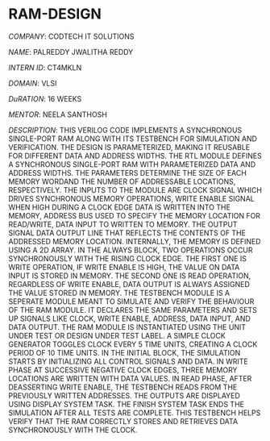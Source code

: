 # RAM-DESIGN

*COMPANY*: CODTECH IT SOLUTIONS

*NAME*: PALREDDY JWALITHA REDDY

*INTERN ID*: CT4MKLN

*DOMAIN*: VLSI

*DuRATION*: 16 WEEKS

*MENTOR*: NEELA SANTHOSH

*DESCRIPTION*: THIS VERILOG CODE IMPLEMENTS A SYNCHRONOUS SINGLE-PORT RAM ALONG WITH ITS TESTBENCH FOR SIMULATION AND VERIFICATION. THE DESIGN IS PARAMETERIZED, MAKING IT REUSABLE FOR DIFFERENT DATA AND ADDRESS WIDTHS. 
THE RTL MODULE DEFINES A SYNCHRONOUS SINGLE-PORT RAM WITH PARAMETERIZED DATA AND ADDRESS WIDTHS. THE PARAMETERS DETERMINE THE SIZE OF EACH MEMORY WORDAND THE NUMBER OF ADDRESSABLE LOCATIONS, RESPECTIVELY. THE INPUTS TO THE MODULE ARE CLOCK SIGNAL WHICH DRIVES SYNCHRONOUS MEMORY OPERATIONS, WRITE ENABLE SIGNAL WHEN HIGH DURING A CLOCK EDGE DATA IS WRITTEN INTO THE MEMORY, ADDRESS BUS USED TO SPECIFY THE MEMORY LOCATION FOR READ/WRITE, DATA INPUT TO WRITTEN TO MEMORY. THE OUTPUT SIGNAL DATA OUTPUT LINE THAT REFLECTS THE CONTENTS OF THE ADDRESSED MEMORY LOCATION. INTERNALLY, THE MEMORY IS DEFINED USING A 2D ARRAY. IN THE ALWAYS BLOCK, TWO OPERATIONS OCCUR SYNCHRONOUSLY WITH THE RISING CLOCK EDGE. THE FIRST ONE IS WRITE OPERATION, IF WRITE ENABLE IS HIGH, THE VALUE ON DATA INPUT IS STORED IN MEMORY. THE SECOND ONE IS READ OPERATION, REGARDLESS OF WRITE ENABLE, DATA OUTPUT IS ALWAYS ASSIGNED THE VALUE STORED IN MEMORY. 
THE TESTBENCH MODULE IS A SEPERATE MODULE MEANT TO SIMULATE AND VERIFY THE BEHAVIOUR OF THE RAM MODULE. IT DECLARES THE SAME PARAMETERS AND SETS UP SIGNALS LIKE CLOCK, WRITE ENABLE, ADDRESS, DATA INPUT, AND DATA OUTPUT. THE RAM MODULE IS INSTANTIATED USING THE UNIT UNDER TEST OR DESIGN UNDER TEST LABEL. A SIMPLE CLOCK GENERATOR TOGGLES CLOCK EVERY 5 TIME UNITS, CREATING A CLOCK PERIOD OF 10 TIME UNITS. IN THE INITIAL BLOCK, THE SIMULATION STARTS BY INITIALIZING ALL CONTROL SIGNALS AND DATA. IN WRITE PHASE AT SUCCESSIVE NEGATIVE CLOCK EDGES, THREE MEMORY LOCATIONS ARE WRITTEN WITH DATA VALUES. IN READ PHASE, AFTER DEASSERTING WRITE ENABLE, THE TESTBENCH READS FROM THE PREVIOUSLY WRITTEN ADDRESSES. THE OUTPUTS ARE DISPLAYED USING DISPLAY SYSTEM TASK. THE FINISH SYSTEM TASK ENDS THE SIMULATION AFTER ALL TESTS ARE COMPLETE. THIS TESTBENCH HELPS VERIFY THAT THE RAM CORRECTLY STORES AND RETRIEVES DATA SYNCHRONOUSLY WITH THE CLOCK.  
